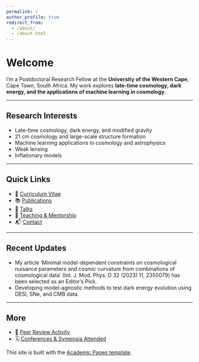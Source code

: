 ```yaml
---
permalink: /
author_profile: true
redirect_from: 
  - /about/
  - /about.html
---
```


<h1><strong>Welcome</strong></h1>

I’m a Postdoctoral Research Fellow at the **University of the Western Cape**, Cape Town, South Africa.
My work explores **late-time cosmology, dark energy, and the applications of machine learning in cosmology**.

---

## Research Interests
- Late-time cosmology, dark energy, and modified gravity
- 21 cm cosmology and large-scale structure formation  
- Machine learning applications in cosmology and astrophysics  
- Weak lensing
- Inflationary models  

---

## Quick Links
- 📄 [Curriculum Vitae](/files/cv.pdf)  
- 📚 [Publications](/publications/)  
- 🎤 [Talks](/talks/)  
- 🏅 [Teaching & Mentorship](/teaching/)  
- 📬 [Contact](/contact/)  

---

## Recent Updates
- My article ‘Minimal model-dependent constraints on cosmological nuisance parameters and cosmic curvature from combinations of cosmological data’ (Int. J. Mod. Phys. D 32 (2023) 11, 2350079) has been selected as an Editor’s Pick.
- Developing model-agnostic methods to test dark energy evolution using DESI, SNe, and CMB data. 

---

## More  
- 🧾 [Peer Review Activity](/peer_review/)  
- 🗓️ [Conferences & Symposia Attended](/conference/)

This site is built with the [Academic Pages template](https://github.com/academicpages/academicpages.github.io).

